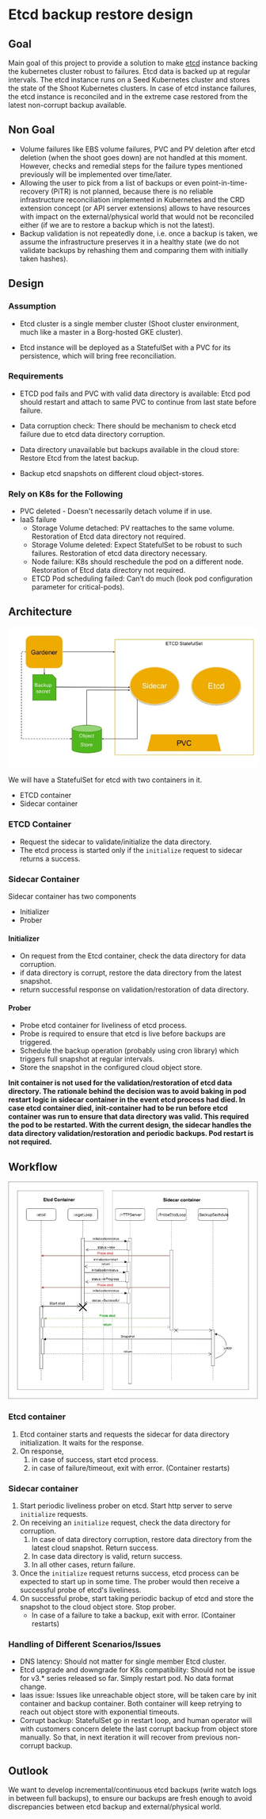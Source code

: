 # Etcd backup restore design

## Goal

Main goal of this project to provide a solution to make [etcd] instance backing the kubernetes cluster robust to failures. Etcd data is backed up at regular intervals. The etcd instance runs on a Seed Kubernetes cluster and stores the state of the Shoot Kubernetes clusters. In case of etcd instance failures, the etcd instance is reconciled and in the extreme case restored from the latest non-corrupt backup available.

## Non Goal

- Volume failures like EBS volume failures, PVC and PV deletion after etcd deletion (when the shoot goes down) are not handled at this moment. However, checks and remedial steps for the failure types mentioned previously will be implemented over time/later.
- Allowing the user to pick from a list of backups or even point-in-time-recovery (PiTR) is not planned, because there is no reliable infrastructure reconciliation implemented in Kubernetes and the CRD extension concept (or API server extensions) allows to have resources with impact on the external/physical world that would not be reconciled either (if we are to restore a backup which is not the latest).
- Backup validation is not repeatedly done, i.e. once a backup is taken, we assume the infrastructure preserves it in a healthy state (we do not validate backups by rehashing them and comparing them with initially taken hashes).

## Design

### Assumption

- Etcd cluster is a single member cluster (Shoot cluster environment, much like a master in a Borg-hosted GKE cluster).

- Etcd instance will be deployed as a StatefulSet with a PVC for its persistence, which will bring free reconciliation.

### Requirements

- ETCD pod fails and PVC with valid data directory is available: Etcd pod should restart and attach to same PVC to continue from last state before failure.

- Data corruption check: There should be mechanism to check etcd failure due to etcd data directory corruption.

- Data directory unavailable but backups available in the cloud store: Restore Etcd from the latest backup.

- Backup etcd snapshots on different cloud object-stores.

### Rely on K8s for the Following

- PVC deleted - Doesn't necessarily detach volume if in use.
- IaaS failure
  - Storage Volume detached: PV reattaches to the same volume. Restoration of Etcd data directory not required.
  - Storage Volume deleted: Expect StatefulSet to be robust to such failures. Restoration of etcd data directory necessary.
  - Node failure: K8s should reschedule the pod on a different node. Restoration of Etcd data directory not required.
  - ETCD Pod scheduling failed: Can’t do much (look pod configuration parameter for critical-pods).

## Architecture

![architecture](images/etcd-backup-restore.jpg)

We will have a StatefulSet for etcd with two containers in it.

- ETCD container
- Sidecar container


### ETCD Container

- Request the sidecar to validate/initialize the data directory.
- The etcd process is started only if the `initialize` request to sidecar returns a success. 

### Sidecar Container

Sidecar container has two components

- Initializer
- Prober

#### Initializer

- On request from the Etcd container, check the data directory for data corruption.
- if data directory is corrupt, restore the data directory from the latest snapshot.
- return successful response on validation/restoration of data directory.

#### Prober

- Probe etcd container for liveliness of etcd process.
- Probe is required to ensure that etcd is live before backups are triggered.
- Schedule the backup operation (probably using cron library) which triggers full snapshot at regular intervals.
- Store the snapshot in the configured cloud object store.
  
**Init container is not used for the validation/restoration of etcd data directory. The rationale behind the decision was to avoid baking in pod restart logic in sidecar container in the event etcd process had died. In case etcd container died, init-container had to be run before etcd container was run to ensure that data directory was valid. This required the pod to be restarted. With the current design, the sidecar handles the data directory validation/restoration and periodic backups. Pod restart is not required.**

## Workflow

![sequence-diagram](images/etcd-backup-restore-sequence-diagram.jpg)

### Etcd container

1. Etcd container starts and requests the sidecar for data directory initialization. It waits for the response.
2. On response,
    1. in case of success, start etcd process.
    2. in case of failure/timeout, exit with error. (Container restarts)

### Sidecar container

1. Start periodic liveliness prober on etcd. Start http server to serve `initialize` requests.
2. On receiving an `initialize` request, check the data directory for corruption.
    1. In case of data directory corruption, restore data directory from the latest cloud snapshot. Return success.
    2. In case data directory is valid, return success.
    3. In all other cases, return failure.
3. Once the `initialize` request returns success, etcd process can be expected to start up in some time. The prober would then receive a successful probe of etcd's liveliness. 
4. On successful probe, start taking periodic backup of etcd and store the snapshot to the cloud object store. Stop prober. 
    - In case of a failure to take a backup, exit with error. (Container restarts)

### Handling of Different Scenarios/Issues

- DNS latency: Should not matter for single member Etcd cluster.
- Etcd upgrade and downgrade for K8s compatibility: Should not be issue for v3.* series released so far. Simply restart pod. No data format change.
- Iaas issue: Issues like unreachable object store, will be taken care by init container and backup container. Both container will keep retrying to reach out object store with exponential timeouts.
- Corrupt backup: StatefulSet go in restart loop, and human operator will with customers concern delete the last corrupt backup from object store manually. So that, in next iteration it will recover from previous non-corrupt backup.

## Outlook

We want to develop incremental/continuous etcd backups (write watch logs in between full backups), to ensure our backups are fresh enough to avoid discrepancies between etcd backup and external/physical world.

[etcd]: https://github.com/coreos/etcd
